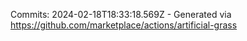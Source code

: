 Commits: 2024-02-18T18:33:18.569Z - Generated via https://github.com/marketplace/actions/artificial-grass
<br>

